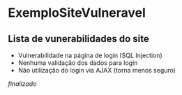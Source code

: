 # ExemploSiteVulneravel

## Lista de vunerabilidades do site
 
- Vulnerabilidade na página de login (SQL Injection)
- Nenhuma validação dos dados para login
- Não utilização do login via AJAX (torna menos seguro)

_finalizado_
